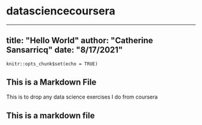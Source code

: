 # datasciencecoursera
---
title: "Hello World"
author: "Catherine Sansarricq"
date: "8/17/2021"
---

```{r setup, include=FALSE}
knitr::opts_chunk$set(echo = TRUE)
```

## This is a Markdown File
This is to drop any data science exercises I do from coursera
## This is a markdown file
